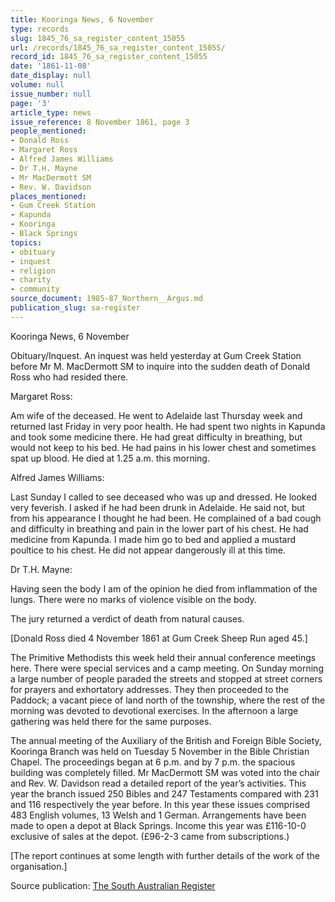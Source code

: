 ```yaml
---
title: Kooringa News, 6 November
type: records
slug: 1845_76_sa_register_content_15055
url: /records/1845_76_sa_register_content_15055/
record_id: 1845_76_sa_register_content_15055
date: '1861-11-08'
date_display: null
volume: null
issue_number: null
page: '3'
article_type: news
issue_reference: 8 November 1861, page 3
people_mentioned:
- Donald Ross
- Margaret Ross
- Alfred James Williams
- Dr T.H. Mayne
- Mr MacDermott SM
- Rev. W. Davidson
places_mentioned:
- Gum Creek Station
- Kapunda
- Kooringa
- Black Springs
topics:
- obituary
- inquest
- religion
- charity
- community
source_document: 1985-87_Northern__Argus.md
publication_slug: sa-register
---
```


Kooringa News, 6 November

Obituary/Inquest.  An inquest was held yesterday at Gum Creek Station before Mr M. MacDermott SM to inquire into the sudden death of Donald Ross who had resided there.

Margaret Ross:

Am wife of the deceased.  He went to Adelaide last Thursday week and returned last Friday in very poor health.  He had spent two nights in Kapunda and took some medicine there.  He had great difficulty in breathing, but would not keep to his bed. He had pains in his lower chest and sometimes spat up blood.  He died at 1.25 a.m. this morning.

Alfred James Williams:

Last Sunday I called to see deceased who was up and dressed.  He looked very feverish.  I asked if he had been drunk in Adelaide.  He said not, but from his appearance I thought he had been.  He complained of a bad cough and difficulty in breathing and pain in the lower part of his chest.  He had medicine from Kapunda.  I made him go to bed and applied a mustard poultice to his chest.  He did not appear dangerously ill at this time.

Dr T.H. Mayne:

Having seen the body I am of the opinion he died from inflammation of the lungs.  There were no marks of violence visible on the body.

The jury returned a verdict of death from natural causes.

[Donald Ross died 4 November 1861 at Gum Creek Sheep Run aged 45.]

The Primitive Methodists this week held their annual conference meetings here.  There were special services and a camp meeting.  On Sunday morning a large number of people paraded the streets and stopped at street corners for prayers and exhortatory addresses.  They then proceeded to the Paddock; a vacant piece of land north of the township, where the rest of the morning was devoted to devotional exercises.  In the afternoon a large gathering was held there for the same purposes.

The annual meeting of the Auxiliary of the British and Foreign Bible Society, Kooringa Branch was held on Tuesday 5 November in the Bible Christian Chapel.  The proceedings began at 6 p.m. and by 7 p.m. the spacious building was completely filled.  Mr MacDermott SM was voted into the chair and Rev. W. Davidson read a detailed report of the year’s activities.  This year the branch issued 250 Bibles and 247 Testaments compared with 231 and 116 respectively the year before.  In this year these issues comprised 483 English volumes, 13 Welsh and 1 German.  Arrangements have been made to open a depot at Black Springs.  Income this year was £116-10-0 exclusive of sales at the depot.  (£96-2-3 came from subscriptions.)

[The report continues at some length with further details of the work of the organisation.]

Source publication: [The South Australian Register](/publications/sa-register/)
